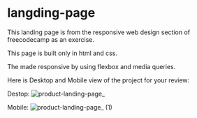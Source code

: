 # langding-page

This landing page is from the responsive web design section of freecodecamp as an exercise. 

This page is built only in html and css. 

The made responsive by using flexbox and media queries.

Here is Desktop and Mobile view of the project for your review:

Destop:
![product-landing-page_](https://user-images.githubusercontent.com/35150718/142910377-c30a051e-230f-4745-aaef-05664b1c21fd.png)

Mobile: 
![product-landing-page_ (1)](https://user-images.githubusercontent.com/35150718/142910172-da3961c3-fcad-4b6f-8f9d-efd8555637d3.png)
